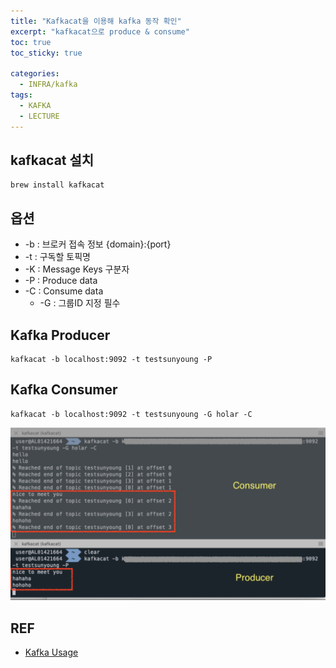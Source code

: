 ```yaml
---
title: "Kafkacat을 이용해 kafka 동작 확인"
excerpt: "kafkacat으로 produce & consume"
toc: true
toc_sticky: true

categories:
  - INFRA/kafka
tags:
  - KAFKA
  - LECTURE
---
```


## kafkacat 설치
```
brew install kafkacat
```

## 옵션
- -b : 브로커 접속 정보 {domain}:{port}
- -t : 구독할 토픽명
- -K : Message Keys 구분자 
- -P : Produce data
- -C : Consume data
    - -G : 그룹ID 지정 필수

## Kafka Producer
```
kafkacat -b localhost:9092 -t testsunyoung -P
```

## Kafka Consumer
```
kafkacat -b localhost:9092 -t testsunyoung -G holar -C 
```

![img](/assets/images/INFRA/kafka/kafkacat.png)

## REF
* [Kafka Usage](https://dev.to/de_maric/learn-how-to-use-kafkacat-the-most-versatile-kafka-cli-client-1kb4)
